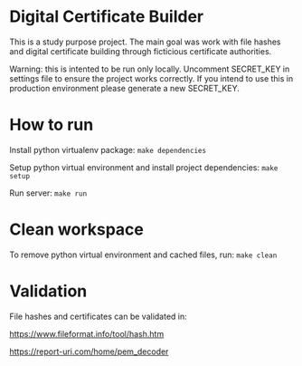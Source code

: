 # Digital Certificate Builder

This is a study purpose project. The main goal was work with file hashes and
digital certificate building through ficticious certificate authorities.

Warning: this is intented to be run only locally. Uncomment SECRET_KEY in settings file
to ensure the project works correctly. If you intend to use this in production environment
please generate a new SECRET_KEY.

# How to run

Install python virtualenv package:
```make dependencies```

Setup python virtual environment and install project dependencies:
```make setup```

Run server:
```make run```

# Clean workspace
To remove python virtual environment and cached files, run:
```make clean```


# Validation

File hashes and certificates can be validated in:

https://www.fileformat.info/tool/hash.htm

https://report-uri.com/home/pem_decoder


